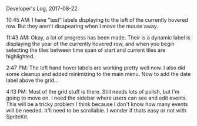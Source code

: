Developer's Log, 2017-08-22

10:45 AM: I have "test" labels displaying to the left of the currently hovered row. But they aren't disapearing when I move the mouse away.

11:43 AM: Okay, a lot of progress has been made. Their is a dynamic label is displaying the year of the currently hovered row, and when you begin selecting the tiles between time span of start and current tiles are highlighted.

2:47 PM: The left hand hover labels are working pretty well now. I also did some cleanup and added minimizing to the main menu. Now to add the date label above the grid...

4:13 PM: Most of the grid stuff is there. Still needs lots of polish, but I'm going to move on. I need the sidebar where users can see and edit events. This will be a tricky problem I think because I don't know how many events will be needed. It'll need to be scrollable. I wonder if thats easy or not with SpriteKit.
